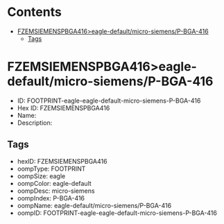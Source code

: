 



Contents
========

* [FZEMSIEMENSPBGA416>eagle-default/micro-siemens/P-BGA-416](#fzemsiemenspbga416eagle-defaultmicro-siemensp-bga-416)
	* [Tags](#tags)

# FZEMSIEMENSPBGA416>eagle-default/micro-siemens/P-BGA-416

- ID: FOOTPRINT-eagle-eagle-default-micro-siemens-P-BGA-416
- Hex ID: FZEMSIEMENSPBGA416
- Name: 
- Description: 

## Tags

- hexID: FZEMSIEMENSPBGA416
- oompType: FOOTPRINT
- oompSize: eagle
- oompColor: eagle-default
- oompDesc: micro-siemens
- oompIndex: P-BGA-416
- oompName: eagle-default/micro-siemens/P-BGA-416
- oompID: FOOTPRINT-eagle-eagle-default-micro-siemens-P-BGA-416
